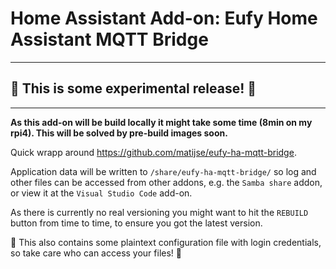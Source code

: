 # Home Assistant Add-on: Eufy Home Assistant MQTT Bridge

---
## 🚨 This is some experimental release! 🚨
---

**As this add-on will be build locally it might take some time (8min on my rpi4). This will be solved by pre-build images soon.**

Quick wrapp around https://github.com/matijse/eufy-ha-mqtt-bridge.

Application data will be written to `/share/eufy-ha-mqtt-bridge/` so log and other files can be accessed from other addons, e.g. the `Samba share` addon, or view it at the `Visual Studio Code` add-on.  

As there is currently no real versioning you might want to hit the `REBUILD` button from time to time, to ensure you got the latest version.

🚨 This also contains some plaintext configuration file with login credentials, so take care who can access your files! 🚨